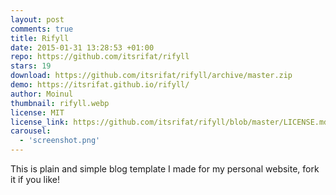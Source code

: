```yaml
---
layout: post
comments: true
title: Rifyll
date: 2015-01-31 13:28:53 +01:00
repo: https://github.com/itsrifat/rifyll
stars: 19
download: https://github.com/itsrifat/rifyll/archive/master.zip
demo: https://itsrifat.github.io/rifyll/
author: Moinul
thumbnail: rifyll.webp
license: MIT
license_link: https://github.com/itsrifat/rifyll/blob/master/LICENSE.md
carousel:
  - 'screenshot.png'
---
```


This is plain and simple blog template I made for my personal website, fork it if you like!
